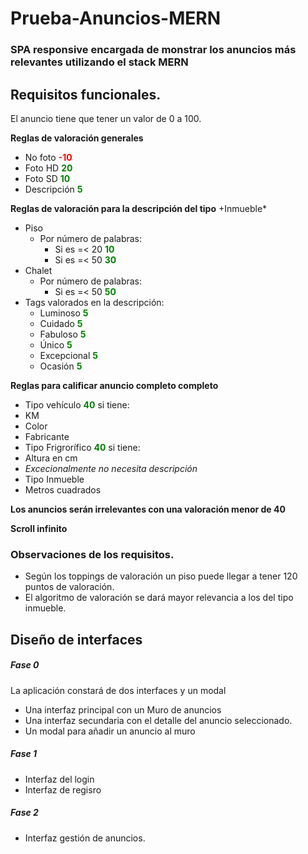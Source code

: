 # Prueba-Anuncios-MERN
### SPA responsive encargada de monstrar los anuncios más relevantes utilizando el stack MERN
## Requisitos funcionales.
El anuncio tiene que tener un valor de 0 a 100.

**Reglas de valoración generales**

- No foto <span style="color:red">**-10**</span>
- Foto HD <span style="color:green">**20**</span>
- Foto SD <span style="color:green">**10**</span>
- Descripción <span style="color:green">**5**</span>

**Reglas de valoración para la descripción del tipo** +Inmueble*

- Piso
  - Por número de palabras:
    - Si es =< 20 <span style="color:green">**10**</span>
    - Si es =< 50 <span style="color:green">**30**</span>
- Chalet
  - Por número de palabras:
    - Si es =< 50 <span style="color:green">**50**</span>
- Tags valorados en la descripción:
  - Luminoso <span style="color:green">**5**</span>
  - Cuidado <span style="color:green">**5**</span>
  - Fabuloso <span style="color:green">**5**</span>
  - Único <span style="color:green">**5**</span>
  - Excepcional <span style="color:green">**5**</span>
  - Ocasión <span style="color:green">**5**</span>
  
**Reglas para calificar anuncio completo completo**

- Tipo vehículo <span style="color:green">**40**</span> si tiene:
 - KM
 - Color
 - Fabricante
- Tipo Frigrorífico <span style="color:green">**40**</span> si tiene:
 - Altura en cm
 - *Excecionalmente no necesita descripción*
- Tipo Inmueble
 - Metros cuadrados
 
 **Los anuncios serán irrelevantes con una valoración menor de 40**
 
 **Scroll infinito** 
  
### Observaciones de los requisitos.
- Según los toppings de valoración un piso puede llegar a tener 120 puntos de valoración.
- El algoritmo de valoración se dará mayor relevancia a los del tipo inmueble.

## Diseño de interfaces 
##### Fase 0
La aplicación constará de dos interfaces y un modal
- Una interfaz principal con un Muro de anuncios 
- Una interfaz secundaria con el detalle del anuncio seleccionado.
- Un modal para añadir un anuncio al muro
##### Fase 1
- Interfaz del login
- Interfaz de regisro
##### Fase 2
- Interfaz gestión de anuncios.


    

